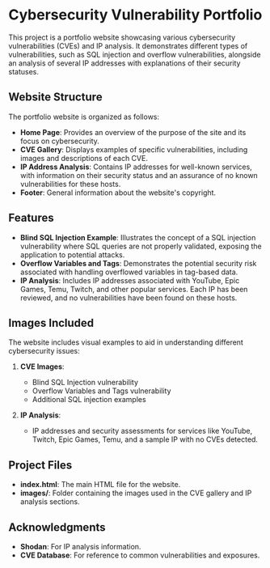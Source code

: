 # Cybersecurity Vulnerability Portfolio

This project is a portfolio website showcasing various cybersecurity vulnerabilities (CVEs) and IP analysis. It demonstrates different types of vulnerabilities, such as SQL injection and overflow vulnerabilities, alongside an analysis of several IP addresses with explanations of their security statuses.

## Website Structure

The portfolio website is organized as follows:

- **Home Page**: Provides an overview of the purpose of the site and its focus on cybersecurity.
- **CVE Gallery**: Displays examples of specific vulnerabilities, including images and descriptions of each CVE.
- **IP Address Analysis**: Contains IP addresses for well-known services, with information on their security status and an assurance of no known vulnerabilities for these hosts.
- **Footer**: General information about the website's copyright.

## Features

- **Blind SQL Injection Example**: Illustrates the concept of a SQL injection vulnerability where SQL queries are not properly validated, exposing the application to potential attacks.
- **Overflow Variables and Tags**: Demonstrates the potential security risk associated with handling overflowed variables in tag-based data.
- **IP Analysis**: Includes IP addresses associated with YouTube, Epic Games, Temu, Twitch, and other popular services. Each IP has been reviewed, and no vulnerabilities have been found on these hosts.

## Images Included

The website includes visual examples to aid in understanding different cybersecurity issues:

1. **CVE Images**:
   - Blind SQL Injection vulnerability
   - Overflow Variables and Tags vulnerability
   - Additional SQL injection examples

2. **IP Analysis**:
   - IP addresses and security assessments for services like YouTube, Twitch, Epic Games, Temu, and a sample IP with no CVEs detected.

## Project Files

- **index.html**: The main HTML file for the website.
- **images/**: Folder containing the images used in the CVE gallery and IP analysis sections.


## Acknowledgments

- **Shodan**: For IP analysis information.
- **CVE Database**: For reference to common vulnerabilities and exposures.

